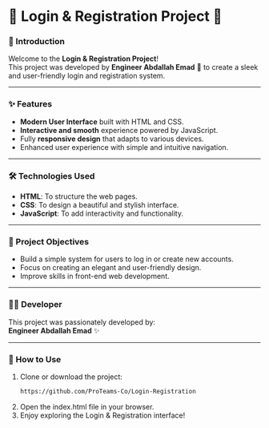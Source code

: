 # 🌟 Login & Registration Project 🌟

### 🚀 Introduction
Welcome to the **Login & Registration Project**!  
This project was developed by **Engineer Abdallah Emad** 🎉 to create a sleek and user-friendly login and registration system.

---

### ✨ Features
- **Modern User Interface** built with HTML and CSS.
- **Interactive and smooth** experience powered by JavaScript.
- Fully **responsive design** that adapts to various devices.
- Enhanced user experience with simple and intuitive navigation.

---

### 🛠️ Technologies Used
- **HTML**: To structure the web pages.
- **CSS**: To design a beautiful and stylish interface.
- **JavaScript**: To add interactivity and functionality.

---

### 🎯 Project Objectives
- Build a simple system for users to log in or create new accounts.
- Focus on creating an elegant and user-friendly design.
- Improve skills in front-end web development.

---

### 👨‍💻 Developer
This project was passionately developed by:  
**Engineer Abdallah Emad** ✨

---

### 📂 How to Use
1. Clone or download the project:
   ```bash
   https://github.com/ProTeams-Co/Login-Registration
2. Open the index.html file in your browser.
3. Enjoy exploring the Login & Registration interface!
